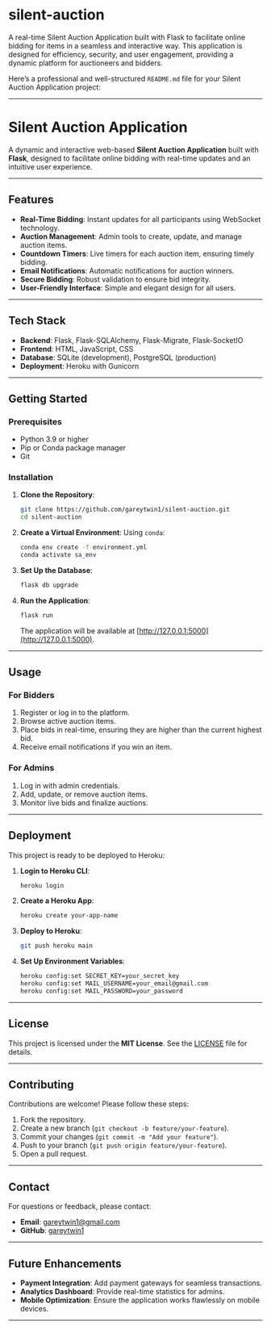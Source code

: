 # silent-auction
A real-time Silent Auction Application built with Flask to facilitate online bidding for items in a seamless and interactive way. This application is designed for efficiency, security, and user engagement, providing a dynamic platform for auctioneers and bidders.

Here’s a professional and well-structured `README.md` file for your Silent Auction Application project:

---

# **Silent Auction Application**

A dynamic and interactive web-based **Silent Auction Application** built with **Flask**, designed to facilitate online bidding with real-time updates and an intuitive user experience.

---

## **Features**
- **Real-Time Bidding**: Instant updates for all participants using WebSocket technology.
- **Auction Management**: Admin tools to create, update, and manage auction items.
- **Countdown Timers**: Live timers for each auction item, ensuring timely bidding.
- **Email Notifications**: Automatic notifications for auction winners.
- **Secure Bidding**: Robust validation to ensure bid integrity.
- **User-Friendly Interface**: Simple and elegant design for all users.

---

## **Tech Stack**
- **Backend**: Flask, Flask-SQLAlchemy, Flask-Migrate, Flask-SocketIO
- **Frontend**: HTML, JavaScript, CSS
- **Database**: SQLite (development), PostgreSQL (production)
- **Deployment**: Heroku with Gunicorn

---

## **Getting Started**

### **Prerequisites**
- Python 3.9 or higher
- Pip or Conda package manager
- Git

### **Installation**

1. **Clone the Repository**:
   ```bash
   git clone https://github.com/gareytwin1/silent-auction.git
   cd silent-auction
   ```

2. **Create a Virtual Environment**:
   Using `conda`:
   ```bash
   conda env create -f environment.yml
   conda activate sa_env
   ```

4. **Set Up the Database**:
   ```bash
   flask db upgrade
   ```

5. **Run the Application**:
   ```bash
   flask run
   ```
   The application will be available at [http://127.0.0.1:5000](http://127.0.0.1:5000).

---

## **Usage**

### **For Bidders**
1. Register or log in to the platform.
2. Browse active auction items.
3. Place bids in real-time, ensuring they are higher than the current highest bid.
4. Receive email notifications if you win an item.

### **For Admins**
1. Log in with admin credentials.
2. Add, update, or remove auction items.
3. Monitor live bids and finalize auctions.

---

## **Deployment**

This project is ready to be deployed to Heroku:

1. **Login to Heroku CLI**:
   ```bash
   heroku login
   ```

2. **Create a Heroku App**:
   ```bash
   heroku create your-app-name
   ```

3. **Deploy to Heroku**:
   ```bash
   git push heroku main
   ```

4. **Set Up Environment Variables**:
   ```bash
   heroku config:set SECRET_KEY=your_secret_key
   heroku config:set MAIL_USERNAME=your_email@gmail.com
   heroku config:set MAIL_PASSWORD=your_password
   ```

---

## **License**
This project is licensed under the **MIT License**. See the [LICENSE](LICENSE) file for details.

---

## **Contributing**
Contributions are welcome! Please follow these steps:
1. Fork the repository.
2. Create a new branch (`git checkout -b feature/your-feature`).
3. Commit your changes (`git commit -m "Add your feature"`).
4. Push to your branch (`git push origin feature/your-feature`).
5. Open a pull request.

---

## **Contact**
For questions or feedback, please contact:
- **Email**: gareytwin1@gmail.com
- **GitHub**: [gareytwin1](https://github.com/gareytwin1)

---

## **Future Enhancements**
- **Payment Integration**: Add payment gateways for seamless transactions.
- **Analytics Dashboard**: Provide real-time statistics for admins.
- **Mobile Optimization**: Ensure the application works flawlessly on mobile devices.

---